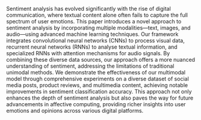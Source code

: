 Sentiment analysis has evolved significantly with the rise of digital communication, where textual content alone often fails to capture the full spectrum of user emotions. This paper introduces a novel approach to sentiment analysis by incorporating multiple modalities—text, images, and audio—using advanced machine learning techniques. Our framework integrates convolutional neural networks (CNNs) to process visual data, recurrent neural networks (RNNs) to analyse textual information, and specialized RNNs with attention mechanisms for audio signals. By combining these diverse data sources, our approach offers a more nuanced understanding of sentiment, addressing the limitations of traditional unimodal methods. We demonstrate the effectiveness of our multimodal model through comprehensive experiments on a diverse dataset of social media posts, product reviews, and multimedia content, achieving notable improvements in sentiment classification accuracy. This approach not only enhances the depth of sentiment analysis but also paves the way for future advancements in affective computing, providing richer insights into user emotions and opinions across various digital platforms.
